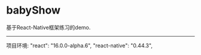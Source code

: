 # babyShow
基于React-Native框架练习的demo.
* * *
项目环境:
"react": "16.0.0-alpha.6",
"react-native": "0.44.3",

